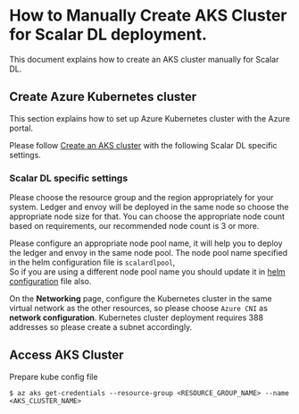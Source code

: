 # How to Manually Create AKS Cluster for Scalar DL deployment.

This document explains how to create an AKS cluster manually for Scalar DL.

## Create Azure Kubernetes cluster

This section explains how to set up Azure Kubernetes cluster with the Azure portal.

Please follow [Create an AKS cluster](https://docs.microsoft.com/en-us/azure/aks/kubernetes-walkthrough-portal#create-an-aks-cluster) with the following Scalar DL specific settings.

### Scalar DL specific settings
Please choose the resource group and the region appropriately for your system. Ledger and envoy will be deployed in the same node so choose the appropriate node size for that.
You can choose the appropriate node count based on requirements, our recommended node count is 3 or more.

Please configure an appropriate node pool name, it will help you to deploy the ledger and envoy in the same node pool. The node pool name specified in the helm configuration file is `scalardlpool`,  
So if you are using a different node pool name you should update it in [helm configuration](../conf/scalardl-custom-values.yaml) file also. 

On the **Networking** page, configure the Kubernetes cluster in the same virtual network as the other resources, so please choose `Azure CNI` as **network configuration**. 
Kubernetes cluster deployment requires 388 addresses so please create a subnet accordingly.

## Access AKS Cluster

Prepare kube config file
```
$ az aks get-credentials --resource-group <RESOURCE_GROUP_NAME> --name <AKS_CLUSTER_NAME>
```
